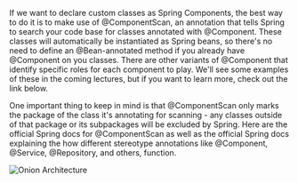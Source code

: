 If we want to declare custom classes as Spring Components, the best way to do it is to make use of @ComponentScan, an annotation that tells Spring to search your code base for classes annotated with @Component. These classes will automatically be instantiated as Spring beans, so there's no need to define an @Bean-annotated method if you already have @Component on you classes. There are other variants of @Component that identify specific roles for each component to play. We'll see some examples of these in the coming lectures, but if you want to learn more, check out the link below.

One important thing to keep in mind is that @ComponentScan only marks the package of the class it's annotating for scanning - any classes outside of that package or its subpackages will be excluded by Spring. Here are the official Spring docs for @ComponentScan as well as the official Spring docs explaining the how different stereotype annotations like @Component, @Service, @Repository, and others, function.

![Onion Architecture](https://user-images.githubusercontent.com/77028341/219584079-d4bcd4dc-75c2-4902-912f-5dc488d3d174.png)
